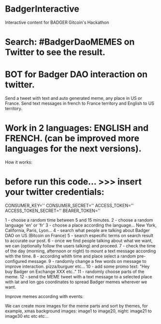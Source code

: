 # BadgerInteractive 
Interactive content for BADGER Gitcoin's Hackathon

# Search: #BadgerDaoMEMES on Twitter to see the result.

# BOT for Badger DAO interaction on twitter.

Send a tweet with text and auto generated meme, any place in US or France.
Send text messages in french to France territory and English to US territory.

# Work in 2 languages: ENGLISH and FRENCH. (can be improved more languages for the next versions).

How it works:

# before run this code... >>> insert your twitter credentials:

CONSUMER_KEY=''
CONSUMER_SECRET=''
ACCESS_TOKEN=''
ACCESS_TOKEN_SECRET=''
BEARER_TOKEN=''


1 - choose a random time between 5 and 15 minutes.
2 - choose a random language 'en' or 'fr'
3 - choose a place according the language... New York, California, Paris, Lyon...
4 - search what people are talking about Badger DAO on US (Bitcoin on France)
5 - search especific terms on search result to accurate our post.
6 - once we find people talking about what we want, we can (optionally follow the users talking) and proceed.
7 - check the time of the day (morning, afternoon or night) to mount a text message according with the time.
8 - according whith time and place select a random pre-configured message.
9 - randomly change a few words on message to improve interaction. pizza/burguer etc...
10 - add some promo text: "Hey buy Badger on Exchange XXX etc.."
11 - randomly choose parts of the meme.
12 - send the MEME tweet with a text message to a selected place with lat and lon gps coordinates to spread Badger memes wherever we want.


Improve memes according with events:

We can create more images for the meme parts and sort by themes, for example, xmas background images: image1 to image20, night: image21 to image30 etc etc etc...





